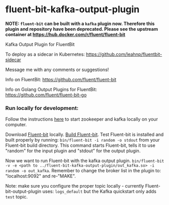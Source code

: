 # fluent-bit-kafka-output-plugin

**NOTE: `fluent-bit` can be built with a `kafka` plugin now. Therefore this 
plugin and repository have been deprecated. Please see the upstream container
at https://hub.docker.com/r/fluent/fluent-bit**

Kafka Output Plugin for FluentBit

To deploy as a sidecar in Kubernetes: https://github.com/leahnp/fluentbit-sidecar

Message me with any comments or suggestions!

Info on FluentBit: https://github.com/fluent/fluent-bit

Info on Golang Output Plugins for FluentBit: https://github.com/fluent/fluent-bit-go

### Run locally for development:

Follow the instructions [here](https://kafka.apache.org/quickstart) to start zookeeper and kafka locally on your computer.

Download [Fluent-bit](http://fluentbit.io/download/) locally. [Build Fluent-bit](http://fluentbit.io/documentation/0.12/installation/build_install.html). Test Fluent-bit is installed and built properly by running: `bin/fluent-bit -i random -o stdout` from your Fluent-bit build directory. This command starts Fluent-bit, tells it to use "random" for the input plugin and "stdout" for the output plugin.

Now we want to run Fluent-bit with the kafka output plugin. `bin/fluent-bit -v -e <path to ../fluent-bit-kafka-output-plugin/out_kafka.so> -i random -o out_kafka`. Remember to change the broker list in the plugin to: "localhost:9092" and re-"MAKE". 

Note: make sure you configure the proper topic locally - currently Fluent-bit-output-plugin uses: `logs_default` but the Kafka quickstart only adds `test` topic. 




